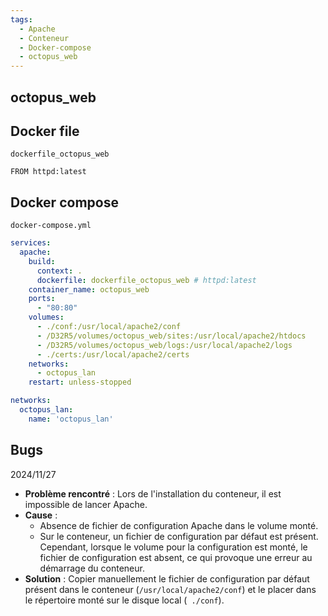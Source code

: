 ```yaml
---
tags:
  - Apache
  - Conteneur
  - Docker-compose
  - octopus_web
---
```

## octopus_web

## Docker file
`dockerfile_octopus_web`
```
FROM httpd:latest
```

## Docker compose
`docker-compose.yml`
```yml                                                               
services:
  apache:
    build:
      context: .
      dockerfile: dockerfile_octopus_web # httpd:latest
    container_name: octopus_web
    ports:
      - "80:80"
    volumes:
      - ./conf:/usr/local/apache2/conf
      - /D32R5/volumes/octopus_web/sites:/usr/local/apache2/htdocs
      - /D32R5/volumes/octopus_web/logs:/usr/local/apache2/logs
      - ./certs:/usr/local/apache2/certs
    networks:
      - octopus_lan
    restart: unless-stopped

networks:
  octopus_lan:
    name: 'octopus_lan'

```


## Bugs
 2024/11/27
- **Problème rencontré** : Lors de l'installation du conteneur, il est impossible de lancer Apache.
- **Cause** :
    -  Absence de fichier de configuration Apache dans le volume monté.
    -  Sur le conteneur, un fichier de configuration par défaut est présent. Cependant, lorsque le volume pour la configuration est monté, le fichier de configuration est absent, ce qui provoque une erreur au démarrage du conteneur.
- **Solution** : Copier manuellement le fichier de configuration par défaut présent dans le conteneur (`/usr/local/apache2/conf`) et le placer dans le répertoire monté sur le disque local (` ./conf`).